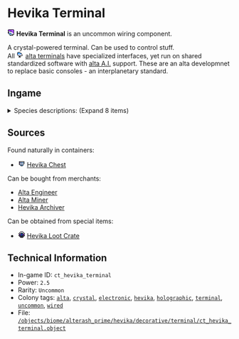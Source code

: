 # Hevika Terminal

<img src="https://raw.githubusercontent.com/Ceterai/Enternia/main/objects/biome/alterash_prime/hevika/decorative/terminal/icon.png" alt="Hevika Terminal icon" loading="lazy" height=16px width="auto" /> **Hevika Terminal** is an uncommon wiring component.

A crystal-powered terminal. Can be used to control stuff.  
All <img src="https://raw.githubusercontent.com/Ceterai/Enternia/main/objects/alta/city/terminal/icon.png" alt="Alta Terminal icon" loading="lazy" height=16px width="auto" /> [alta terminals](https://ceterai.github.io/MyEnternia/Wiki/AltaTerminal) have specialized interfaces, yet run on shared standardized software with [alta A.I.](https://ceterai.github.io/MyEnternia/Wiki/Tags/AltaAI) support. These are an alta developmnet to replace basic consoles - an interplanetary standard.

## Ingame

<details markdown="1"><summary>Species descriptions: (Expand 8 items)</summary>

- Alta: A neatly designed terminal with additional segments for visual elements. Powered by alternia.
- Apex: A terminal on a white reinforced stand.
- Avian: A terminal with holographic interface.
- Floran: Can Floran tear off sssome piecess of the cryssstal??
- Glitch: Glad. I'm sure this terminal will come in handy.
- Human: Can I play games on it?
- Hylotl: Seems like this terminal is powered via some blue crystal below it.
- Novakid: All these terminals are really somethin'.

</details>

## Sources

Found naturally in containers:

- <img src="https://raw.githubusercontent.com/Ceterai/Enternia/main/objects/biome/alterash_prime/hevika/decorative/chest/icon.png" alt="Hevika Chest icon" loading="lazy" height=16px width="auto" /> [Hevika Chest](https://ceterai.github.io/MyEnternia/Wiki/HevikaChest)

Can be bought from merchants:

- [Alta Engineer](https://ceterai.github.io/MyEnternia/Wiki/AltaEngineer)
- [Alta Miner](https://ceterai.github.io/MyEnternia/Wiki/AltaMiner)
- [Hevika Archiver](https://ceterai.github.io/MyEnternia/Wiki/HevikaArchiver)

Can be obtained from special items:

- <img src="https://raw.githubusercontent.com/Ceterai/Enternia/main/items/active/alta/loot/biome/ct_hevika_loot.png" alt="Hevika Loot Crate icon" loading="lazy" height=16px width="auto" /> [Hevika Loot Crate](https://ceterai.github.io/MyEnternia/Wiki/HevikaLootCrate)

## Technical Information

- In-game ID: `ct_hevika_terminal`
- Power: `2.5`
- Rarity: `Uncommon`
- Colony tags: [`alta`](https://ceterai.github.io/MyEnternia/Wiki/Tags/Alta), [`crystal`](https://ceterai.github.io/MyEnternia/Wiki/Tags/Crystal), [`electronic`](https://ceterai.github.io/MyEnternia/Wiki/Tags/Electronic), [`hevika`](https://ceterai.github.io/MyEnternia/Wiki/Tags/Hevika), [`holographic`](https://ceterai.github.io/MyEnternia/Wiki/Tags/Holographic), [`terminal`](https://ceterai.github.io/MyEnternia/Wiki/Tags/Terminal), [`uncommon`](https://ceterai.github.io/MyEnternia/Wiki/Tags/Uncommon), [`wired`](https://ceterai.github.io/MyEnternia/Wiki/Tags/Wired)
- File: [`/objects/biome/alterash_prime/hevika/decorative/terminal/ct_hevika_terminal.object`](https://github.com/Ceterai/Enternia/blob/main/objects/biome/alterash_prime/hevika/decorative/terminal/ct_hevika_terminal.object)
